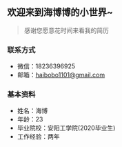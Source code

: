 ## 欢迎来到海博博的小世界~
> 感谢您愿意花时间来看我的简历

### 联系方式
+ 微信：18236396925
+ 邮箱：haibobo1101@gmail.com

### 基本资料
+ 姓名：海博
+ 年龄：23
+ 毕业院校：安阳工学院(2020毕业生)
+ 工作经验：两年

